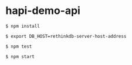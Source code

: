 # hapi-demo-api

```
$ npm install
```

```
$ export DB_HOST=rethinkdb-server-host-address
```


```
$ npm test
```

```
$ npm start
```